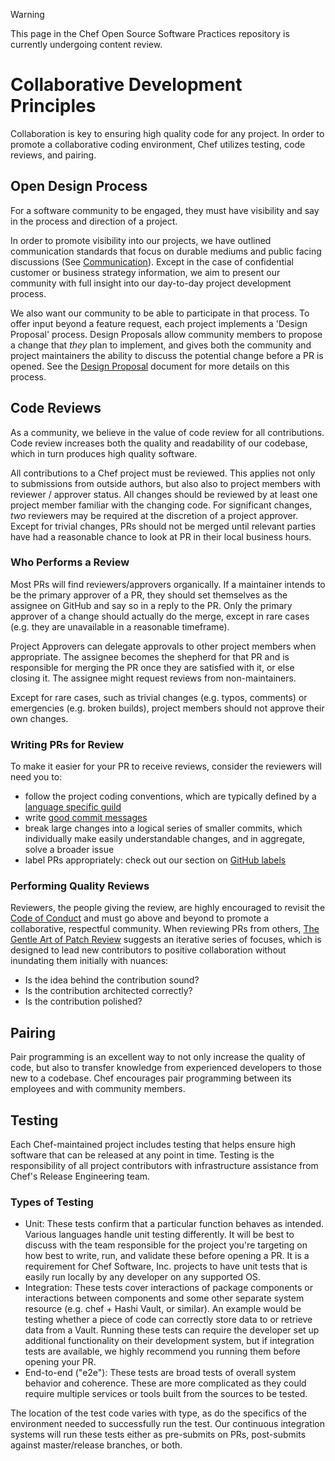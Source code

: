 > [!WARNING]
> This page in the Chef Open Source Software Practices repository is currently undergoing content review.

# Collaborative Development Principles

Collaboration is key to ensuring high quality code for any project. In order to promote a collaborative coding environment, Chef utilizes testing, code reviews, and pairing.

## Open Design Process

For a software community to be engaged, they must have visibility and say in the process and direction of a project.

In order to promote visibility into our projects, we have outlined communication standards that focus on durable mediums and public facing discussions (See [Communication](../../communication/README.md)). Except in the case of confidential customer or business strategy information, we aim to present our community with full insight into our day-to-day project development process.

We also want our community to be able to participate in that process. To offer input beyond a feature request, each project implements a 'Design Proposal' process. Design Proposals allow community members to propose a change that _they_ plan to implement, and gives both the community and project maintainers the ability to discuss the potential change before a PR is opened. See the [Design Proposal](design-proposals.md) document for more details on this process.

## Code Reviews

As a community, we believe in the value of code review for all contributions. Code review increases both the quality and readability of our codebase, which in turn produces high quality software.

All contributions to a Chef project must be reviewed. This applies not only to submissions from outside authors, but also also to project members with reviewer / approver status. All changes should be reviewed by at least one project member familiar with the changing code. For significant changes, _two_ reviewers may be required at the discretion of a project approver. Except for trivial changes, PRs should not be merged until relevant parties have had a reasonable chance to look at PR in their local business hours.

### Who Performs a Review

Most PRs will find reviewers/approvers organically. If a maintainer intends to be the primary approver of a PR, they should set themselves as the assignee on GitHub and say so in a reply to the PR. Only the primary approver of a change should actually do the merge, except in rare cases (e.g. they are unavailable in a reasonable timeframe).

Project Approvers can delegate approvals to other project members when appropriate. The assignee becomes the shepherd for that PR and is responsible for merging the PR once they are satisfied with it, or else closing it. The assignee might request reviews from non-maintainers.

Except for rare cases, such as trivial changes (e.g. typos, comments) or emergencies (e.g. broken builds), project members should not approve their own changes.

### Writing PRs for Review

To make it easier for your PR to receive reviews, consider the reviewers will need you to:

- follow the project coding conventions, which are typically defined by a [language specific guild](../../guilds/README.md)
- write [good commit messages](https://chris.beams.io/posts/git-commit/)
- break large changes into a logical series of smaller commits, which individually make easily understandable changes, and in aggregate, solve a broader issue
- label PRs appropriately: check out our section on [GitHub labels](/repo-management/github-labels.md)

### Performing Quality Reviews

Reviewers, the people giving the review, are highly encouraged to revisit the [Code of Conduct](../../CODE_OF_CONDUCT.md) and must go above and beyond to promote a collaborative, respectful community.
When reviewing PRs from others, [The Gentle Art of Patch Review](http://sage.thesharps.us/2014/09/01/the-gentle-art-of-patch-review/) suggests an iterative series of focuses, which is designed to lead new contributors to positive collaboration without inundating them initially with nuances:

- Is the idea behind the contribution sound?
- Is the contribution architected correctly?
- Is the contribution polished?

## Pairing

Pair programming is an excellent way to not only increase the quality of code, but also to transfer knowledge from experienced developers to those new to a codebase. Chef encourages pair programming between its employees and with community members.

## Testing

Each Chef-maintained project includes testing that helps ensure high software that can be released at any point in time. Testing is the responsibility of all project contributors with infrastructure assistance from Chef's Release Engineering team.

### Types of Testing

- Unit: These tests confirm that a particular function behaves as intended. Various languages handle unit testing differently. It will be best to discuss with the team responsible for the project you're targeting on how best to write, run, and validate these before opening a PR. It is a requirement for Chef Software, Inc. projects to have unit tests that is easily run locally by any developer on any supported OS.
- Integration: These tests cover interactions of package components or interactions between components and some other separate system resource (e.g. chef + Hashi Vault, or similar). An example would be testing whether a piece of code can correctly store data to or retrieve data from a Vault. Running these tests can require the developer set up additional functionality on their development system, but if integration tests are available, we highly recommend you running them before opening your PR.
- End-to-end ("e2e"): These tests are broad tests of overall system behavior and coherence. These are more complicated as they could require multiple services or tools built from the sources to be tested.

The location of the test code varies with type, as do the specifics of the environment needed to successfully run the test. Our continuous integration systems will run these tests either as pre-submits on PRs, post-submits against master/release branches, or both.
